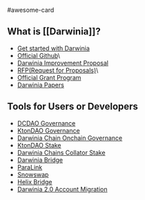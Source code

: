 #awesome-card

## What is [[Darwinia]]?

- [Get started with Darwinia](https://docs.darwinia.network/)
- [Official Github](https://github.com/darwinia-network)\
- [Darwinia Improvement Proposal](https://dips.darwinia.network/)
- [RFP(Request for Proposals)](https://github.com/darwinia-network/collaboration/issues)\
- [Official Grant Program](https://github.com/darwinia-network/collaboration/blob/master/grant/README.md)
- [Darwinia Papers](https://darwinia.network/#/papers)

## Tools for Users or Developers

- [DCDAO Governance](https://www.tally.xyz/gov/dcdao)
- [KtonDAO Governance](https://www.tally.xyz/gov/ktondao)
- [Darwinia Chain Onchain Governance](https://darwinia2.subsquare.io/)
- [KtonDAO Stake](https://staking.ktondao.xyz/)
- [Darwinia Chains Collator Stake](https://collator-staking.darwinia.network/)
- [Darwinia Bridge](https://bridge.darwinia.network/)
- [ParaLink](https://para.link/)
- [Snowswap](https://snowswap.xyz/#/)
- [Helix Bridge](https://helixbridge.app/)
- [Darwinia 2.0 Account Migration](https://migration.darwinia.network/)